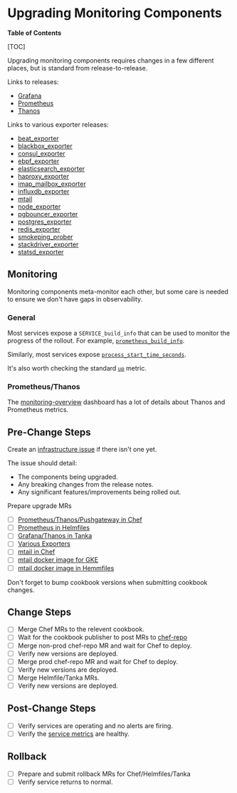 # Upgrading Monitoring Components

**Table of Contents**

[TOC]

Upgrading monitoring components requires changes in a few different places, but is standard from release-to-release.

Links to releases:

* [Grafana](https://github.com/grafana/grafana/releases)
* [Prometheus](https://github.com/prometheus/prometheus/releases)
* [Thanos](https://github.com/thanos-io/thanos/releases)

Links to various exporter releases:

* [beat_exporter](https://github.com/trustpilot/beat-exporter/releases)
* [blackbox_exporter](https://github.com/prometheus/blackbox_exporter/releases)
* [consul_exporter](https://github.com/prometheus/consul_exporter/releases)
* [ebpf_exporter](https://github.com/cloudflare/ebpf_exporter/releases)
* [elasticsearch_exporter](https://github.com/justwatchcom/elasticsearch_exporter/releases)
* [haproxy_exporter](https://github.com/prometheus/haproxy_exporter/releases)
* [imap_mailbox_exporter](https://ops.gitlab.net/ahmadsherif/imap-mailbox-exporter)
* [influxdb_exporter](https://github.com/prometheus/influxdb_exporter/releases)
* [mtail](https://github.com/google/mtail/releases)
* [node_exporter](https://github.com/prometheus/node_exporter/releases)
* [pgbouncer_exporter](https://github.com/prometheus-community/pgbouncer_exporter/releases)
* [postgres_exporter](https://github.com/wrouesnel/postgres_exporter/releases)
* [redis_exporter](https://github.com/oliver006/redis_exporter/releases)
* [smokeping_prober](https://github.com/SuperQ/smokeping_prober/releases)
* [stackdriver_exporter](https://github.com/prometheus-community/stackdriver_exporter/releases)
* [statsd_exporter](https://github.com/prometheus/statsd_exporter/releases)

## Monitoring

Monitoring components meta-monitor each other, but some care is needed to ensure we don't have gaps in observability.

### General

Most services expose a `SERVICE_build_info` that can be used to monitor the progress of the rollout. For example, [`prometheus_build_info`][prometheus_build_info].

Similarly, most services expose [`process_start_time_seconds`][process_start_time_seconds].

It's also worth checking the standard [`up`][up] metric.

### Prometheus/Thanos

The [monitoring-overview](https://dashboards.gitlab.net/d/monitoring-main/monitoring-overview) dashboard has a lot of details about Thanos and Prometheus metrics.

## Pre-Change Steps

Create an [infrastructure issue](https://gitlab.com/gitlab-com/gl-infra/reliability/-/issues/new) if there isn't one yet.

The issue should detail:

* The components being upgraded.
* Any breaking changes from the release notes.
* Any significant features/improvements being rolled out.

Prepare upgrade MRs

* [ ] [Prometheus/Thanos/Pushgateway in Chef](https://gitlab.com/gitlab-cookbooks/gitlab-prometheus)
* [ ] [Prometheus in Helmfiles](https://ops.gitlab.net/gitlab-com/gl-infra/k8s-workloads/gitlab-helmfiles/)
* [ ] [Grafana/Thanos in Tanka](https://ops.gitlab.net/gitlab-com/gl-infra/k8s-workloads/tanka-deployments/)
* [ ] [Various Exporters](https://ops.gitlab.net/gitlab-cookbooks/gitlab-exporters)
* [ ] [mtail in Chef](https://gitlab.com/gitlab-cookbooks/gitlab-mtail)
* [ ] [mtail docker image for GKE](https://ops.gitlab.net/gitlab-com/gl-infra/docker-mtail)
* [ ] [mtail docker image in Hemmfiles](https://ops.gitlab.net/gitlab-com/gl-infra/k8s-workloads/gitlab-helmfiles/-/blob/master/releases/pubsubbeat/charts/pubsubbeat/values.yaml)

Don't forget to bump cookbook versions when submitting cookbook changes.

## Change Steps

* [ ] Merge Chef MRs to the relevent cookbook.
* [ ] Wait for the cookbook publisher to post MRs to [chef-repo](https://ops.gitlab.net/gitlab-cookbooks/chef-repo/-/merge_requests)
* [ ] Merge non-prod chef-repo MR and wait for Chef to deploy.
* [ ] Verify new versions are deployed.
* [ ] Merge prod chef-repo MR and wait for Chef to deploy.
* [ ] Verify new versions are deployed.
* [ ] Merge Helmfile/Tanka MRs.
* [ ] Verify new versions are deployed.

## Post-Change Steps

* [ ] Verify services are operating and no alerts are firing.
* [ ] Verify the [service metrics](#monitoring) are healthy.

## Rollback

* [ ] Prepare and submit rollback MRs for Chef/Helmfiles/Tanka
* [ ] Verify service returns to normal.

[prometheus_build_info]: https://thanos.gitlab.net/graph?g0.range_input=1h&g0.max_source_resolution=0s&g0.expr=count%20by%20(env%2Cversion)%20(prometheus_build_info)&g0.tab=0
[process_start_time_seconds]: https://thanos.gitlab.net/graph?g0.range_input=1h&g0.max_source_resolution=0s&g0.expr=changes(process_start_time_seconds%7Bjob%3D%22prometheus%22%7D%5B1h%5D)&g0.tab=1
[up]: https://thanos.gitlab.net/graph?g0.range_input=1h&g0.max_source_resolution=0s&g0.expr=avg%20by%20(env)%20(up%7Bjob%3D%22thanos%22%7D)&g0.tab=0
